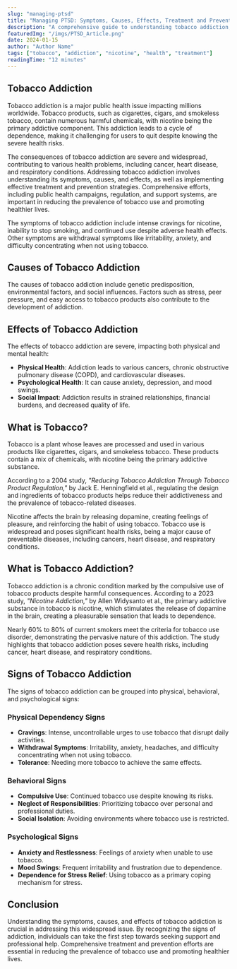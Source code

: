 ```yaml
---
slug: "managing-ptsd"
title: "Managing PTSD: Symptoms, Causes, Effects, Treatment and Prevention"
description: "A comprehensive guide to understanding tobacco addiction, including its symptoms, causes, effects, treatment options, and prevention strategies."
featuredImg: "/imgs/PTSD_Article.png"
date: 2024-01-15
author: "Author Name"
tags: ["tobacco", "addiction", "nicotine", "health", "treatment"]
readingTime: "12 minutes"
---
```


## Tobacco Addiction

Tobacco addiction is a major public health issue impacting millions worldwide. Tobacco products, such as cigarettes, cigars, and smokeless tobacco, contain numerous harmful chemicals, with nicotine being the primary addictive component. This addiction leads to a cycle of dependence, making it challenging for users to quit despite knowing the severe health risks.

The consequences of tobacco addiction are severe and widespread, contributing to various health problems, including cancer, heart disease, and respiratory conditions. Addressing tobacco addiction involves understanding its symptoms, causes, and effects, as well as implementing effective treatment and prevention strategies. Comprehensive efforts, including public health campaigns, regulation, and support systems, are important in reducing the prevalence of tobacco use and promoting healthier lives.

The symptoms of tobacco addiction include intense cravings for nicotine, inability to stop smoking, and continued use despite adverse health effects. Other symptoms are withdrawal symptoms like irritability, anxiety, and difficulty concentrating when not using tobacco.

## Causes of Tobacco Addiction

The causes of tobacco addiction include genetic predisposition, environmental factors, and social influences. Factors such as stress, peer pressure, and easy access to tobacco products also contribute to the development of addiction.

## Effects of Tobacco Addiction

The effects of tobacco addiction are severe, impacting both physical and mental health:

- **Physical Health**: Addiction leads to various cancers, chronic obstructive pulmonary disease (COPD), and cardiovascular diseases.
- **Psychological Health**: It can cause anxiety, depression, and mood swings.
- **Social Impact**: Addiction results in strained relationships, financial burdens, and decreased quality of life.

## What is Tobacco?

Tobacco is a plant whose leaves are processed and used in various products like cigarettes, cigars, and smokeless tobacco. These products contain a mix of chemicals, with nicotine being the primary addictive substance.

According to a 2004 study, _"Reducing Tobacco Addiction Through Tobacco Product Regulation,"_ by Jack E. Henningfield et al., regulating the design and ingredients of tobacco products helps reduce their addictiveness and the prevalence of tobacco-related diseases.

Nicotine affects the brain by releasing dopamine, creating feelings of pleasure, and reinforcing the habit of using tobacco. Tobacco use is widespread and poses significant health risks, being a major cause of preventable diseases, including cancers, heart disease, and respiratory conditions.

## What is Tobacco Addiction?

Tobacco addiction is a chronic condition marked by the compulsive use of tobacco products despite harmful consequences. According to a 2023 study, _"Nicotine Addiction,"_ by Allen Widysanto et al., the primary addictive substance in tobacco is nicotine, which stimulates the release of dopamine in the brain, creating a pleasurable sensation that leads to dependence.

Nearly 60% to 80% of current smokers meet the criteria for tobacco use disorder, demonstrating the pervasive nature of this addiction. The study highlights that tobacco addiction poses severe health risks, including cancer, heart disease, and respiratory conditions.

## Signs of Tobacco Addiction

The signs of tobacco addiction can be grouped into physical, behavioral, and psychological signs:

### Physical Dependency Signs

- **Cravings**: Intense, uncontrollable urges to use tobacco that disrupt daily activities.
- **Withdrawal Symptoms**: Irritability, anxiety, headaches, and difficulty concentrating when not using tobacco.
- **Tolerance**: Needing more tobacco to achieve the same effects.

### Behavioral Signs

- **Compulsive Use**: Continued tobacco use despite knowing its risks.
- **Neglect of Responsibilities**: Prioritizing tobacco over personal and professional duties.
- **Social Isolation**: Avoiding environments where tobacco use is restricted.

### Psychological Signs

- **Anxiety and Restlessness**: Feelings of anxiety when unable to use tobacco.
- **Mood Swings**: Frequent irritability and frustration due to dependence.
- **Dependence for Stress Relief**: Using tobacco as a primary coping mechanism for stress.

## Conclusion

Understanding the symptoms, causes, and effects of tobacco addiction is crucial in addressing this widespread issue. By recognizing the signs of addiction, individuals can take the first step towards seeking support and professional help. Comprehensive treatment and prevention efforts are essential in reducing the prevalence of tobacco use and promoting healthier lives.
